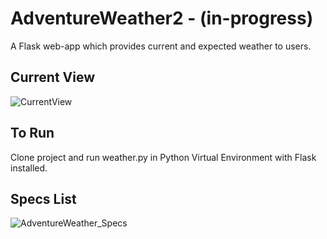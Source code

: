 #   AdventureWeather2 - (in-progress)



A Flask web-app which provides current and expected weather to users.


## **Current View**

![CurrentView](https://user-images.githubusercontent.com/98433413/174498832-bd8e0345-4a79-4924-b463-cb33d9177d26.PNG)

## **To Run**

Clone project and run weather.py in Python Virtual Environment with Flask installed.


## **Specs List**


![AdventureWeather_Specs](https://user-images.githubusercontent.com/98433413/174496984-b36c9ff1-dfdc-4096-bed2-fff971e0cf8f.PNG)




